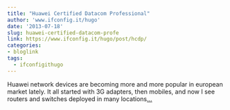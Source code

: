 ```yaml
---
title: "Huawei Certified Datacom Professional"
author: 'www.ifconfig.it/hugo'
date: '2013-07-18'
slug: huawei-certified-datacom-profe
link: https://www.ifconfig.it/hugo/post/hcdp/
categories:
- bloglink
tags:
  - ifconfigithugo
---
```


Huawei network devices are becoming more and more popular in european market lately. It all started with 3G adapters, then mobiles, and now I see routers and switches deployed in many locations[... <i class="fas fa-external-link-alt"></i>](https://www.ifconfig.it/hugo/post/hcdp/)

